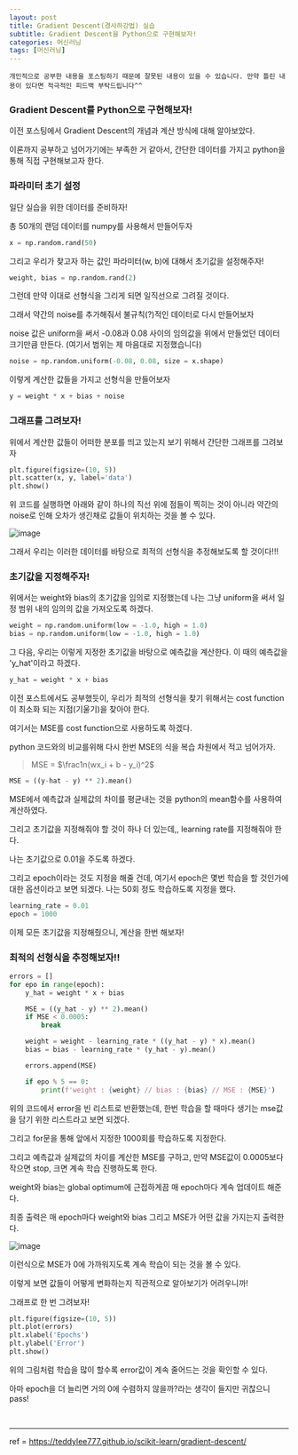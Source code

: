 ```yaml
---
layout: post
title: Gradient Descent(경사하강법) 실습
subtitle: Gradient Descent을 Python으로 구현해보자!
categories: 머신러닝
tags: [머신러닝]
---
```


`개인적으로 공부한 내용을 포스팅하기 때문에 잘못된 내용이 있을 수 있습니다. 만약 틀린 내용이 있다면 적극적인 피드백 부탁드립니다^^`

### Gradient Descent를 Python으로 구현해보자!

이전 포스팅에서 Gradient Descent의 개념과 계산 방식에 대해 알아보았다.

이론까지 공부하고 넘어가기에는 부족한 거 같아서, 간단한 데이터를 가지고 python을 통해 직접 구현해보고자 한다.


### 파라미터 초기 설정

일단 실습을 위한 데이터를 준비하자!

총 50개의 랜덤 데이터를 numpy를 사용해서 만들어두자

```python
x = np.random.rand(50)
```

그리고 우리가 찾고자 하는 값인 파라미터(w, b)에 대해서 초기값을 설정해주자!

```python
weight, bias = np.random.rand(2)
```

그런데 만약 이대로 선형식을 그리게 되면 일직선으로 그려질 것이다.

그래서 약간의 noise를 추가해줘서 불규칙(?)적인 데이터로 다시 만들어보자

noise 값은 uniform을 써서 -0.08과 0.08 사이의 임의값을 위에서 만들었던 데이터 크기만큼 만든다. (여기서 범위는 제 마음대로 지정했습니다)

```python
noise = np.random.uniform(-0.08, 0.08, size = x.shape)
```

이렇게 계산한 값들을 가지고 선형식을 만들어보자

```python
y = weight * x + bias + noise
```

### 그래프를 그려보자!

위에서 계산한 값들이 어떠한 분포를 띄고 있는지 보기 위해서 간단한 그래프를 그려보자

```python
plt.figure(figsize=(10, 5))
plt.scatter(x, y, label='data')
plt.show()
```

위 코드를 실행하면 아래와 같이 하나의 직선 위에 점들이 찍히는 것이 아니라 약간의 noise로 인해 오차가 생긴채로 값들이 위치하는 것을 볼 수 있다.

![image](https://github.com/daetamong/daetamong.github.io/assets/111731468/d7e51a9d-525a-4e5c-9227-715edb41a4ba)

그래서 우리는 이러한 데이터를 바탕으로 최적의 선형식을 추정해보도록 할 것이다!!!



### 초기값을 지정해주자!

위에서는 weight와 bias의 초기값을 임의로 지정했는데 나는 그냥 uniform을 써서 일정 범위 내의 임의의 값을 가져오도록 하겠다.

```python
weight = np.random.uniform(low = -1.0, high = 1.0)
bias = np.random.uniform(low = -1.0, high = 1.0)
```

그 다음, 우리는 이렇게 지정한 초기값을 바탕으로 예측값을 계산한다. 이 때의 예측값을 'y_hat'이라고 하겠다.

```python
y_hat = weight * x + bias
```

이전 포스트에서도 공부했듯이, 우리가 최적의 선형식을 찾기 위해서는 cost function이 최소화 되는 지점(기울기)을 찾아야 한다.

여기서는 MSE를 cost function으로 사용하도록 하겠다.

python 코드와의 비교를위해 다시 한번 MSE의 식을 복습 차원에서 적고 넘어가자. 

> MSE = $\frac1n(wx_i + b - y_i)^2$


```python
MSE = ((y-hat - y) ** 2).mean()
```

MSE에서 예측값과 실제값의 차이를 평균내는 것을 python의 mean함수를 사용하여 계산하였다.

그리고 초기값을 지정해줘야 할 것이 하나 더 있는데,, learning rate를 지정해줘야 한다.

나는 초기값으로 0.01을 주도록 하겠다.

그리고 epoch이라는 것도 지정을 해줄 건데, 여기서 epoch은 몇번 학습을 할 것인가에 대한 옵션이라고 보면 되겠다. 나는 50회 정도 학습하도록 지정을 했다.

```python
learning_rate = 0.01
epoch = 1000
```

이제 모든 초기값을 지정해줬으니, 계산을 한번 해보자!



### 최적의 선형식을 추정해보자!!

```python
errors = []
for epo in range(epoch):
    y_hat = weight * x + bias

    MSE = ((y_hat - y) ** 2).mean()
    if MSE < 0.0005:
        break

    weight = weight - learning_rate * ((y_hat - y) * x).mean()
    bias = bias - learning_rate * (y_hat - y).mean()

    errors.append(MSE)

    if epo % 5 == 0:
        print(f'weight : {weight} // bias : {bias} // MSE : {MSE}')
```

위의 코드에서 error을 빈 리스트로 반환했는데, 한번 학습을 할 때마다 생기는 mse값을 담기 위한 리스트라고 보면 되겠다.

그리고 for문을 통해 앞에서 지정한 1000회를 학습하도록 지정한다.

그리고 예측값과 실제값의 차이를 계산한 MSE를 구하고, 만약 MSE값이 0.0005보다 작으면 stop, 크면 계속 학습 진행하도록 한다.

weight와 bias는 global optimum에 근접하게끔 매 epoch마다 계속 업데이트 해준다.

최종 출력은 매 epoch마다 weight와 bias 그리고 MSE가 어떤 값을 가지는지 출력한다.

![image](https://github.com/daetamong/daetamong.github.io/assets/111731468/527a0cba-86bf-4051-aff1-dd0db55213cc)

이런식으로 MSE가 0에 가까워지도록 계속 학습이 되는 것을 볼 수 있다.

이렇게 보면 값들이 어떻게 변화하는지 직관적으로 알아보기가 어려우니까!

그래프로 한 번 그려보자!

```python
plt.figure(figsize=(10, 5))
plt.plot(errors)
plt.xlabel('Epochs')
plt.ylabel('Error')
plt.show()
```

위의 그림처럼 학습을 많이 할수록 error값이 계속 줄어드는 것을 확인할 수 있다.

아마 epoch을 더 늘리면 거의 0에 수렴하지 않을까?라는 생각이 들지만 귀찮으니 pass!


<br>
<hr>


ref = https://teddylee777.github.io/scikit-learn/gradient-descent/
